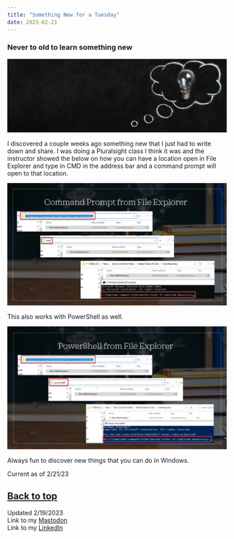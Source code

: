 ```yaml
---
title: "Something New for a Tuesday"
date: 2023-02-21
---
```

### Never to old to learn something new

![alt text](https://github.com/Nathan1824/Blog-Post-Dev/blob/main/_pictures/Blog_Post_Tip.jpg?raw=true)

I discovered a couple weeks ago something new that I just had to write down and share. I was doing a Pluralsight class I think it was and the instructor showed the below on how you can have a location open in File Explorer and type in CMD in the address bar and a command prompt will open to that location.

![alt text](https://github.com/Nathan1824/Blog-Post-Dev/blob/main/_pictures/_Posts/02_21_2023/CMD_Example_001.jpg?raw=true)

This also works with PowerShell as well.

![alt text](https://github.com/Nathan1824/Blog-Post-Dev/blob/main/_pictures/_Posts/02_21_2023/PowerShell_Example_001.jpg?raw=true)

Always fun to discover new things that you can do in Windows.

Current as of 2/21/23

<a href="#top">Back to top</a>
---
Updated 2/19/2023\
Link to my <a rel="me" href="https://tech.lgbt/@NathanHamblin_MI6">Mastodon</a>\
Link to my <a rel="me" href="https://www.linkedin.com/in/nathan-hamblin">LinkedIn</a>